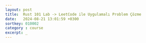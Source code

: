 ```yaml
---
layout: post
title:  Rust 101 Lab -> LeetCode ile Uygulamalı Problem Çözme
date:   2024-08-21 13:01:59 +0300
sortkey: 010002
category : course
excerpt: _
---
```

